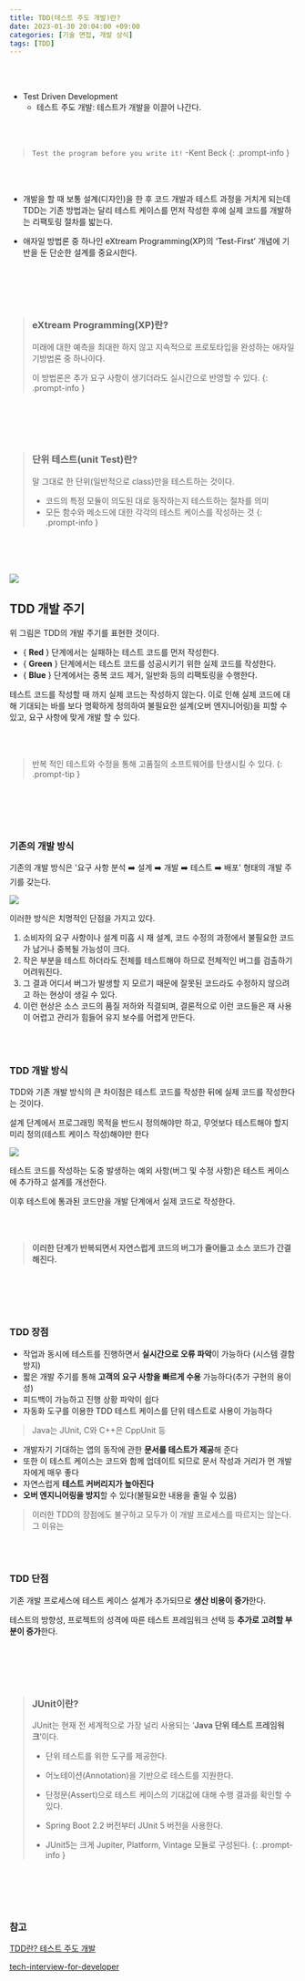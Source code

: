 ```yaml
---
title: TDD(테스트 주도 개발)란?
date: 2023-01-30 20:04:00 +09:00
categories: [기술 면접, 개발 상식]
tags: [TDD]
---
```

<br>
<br>

- Test Driven Development
  - 테스트 주도 개발: 테스트가 개발을 이끌어 나간다.
  

<br>
<br> 

> `Test the program before you write it!`
> -Kent Beck
{: .prompt-info }

<br>
<br>

- 개발을 할 때 보통 설계(디자인)을 한 후 코드 개발과 테스트 과정을 거치게 되는데 TDD는 기존 방법과는 달리 테스트 케이스를 먼저 작성한 후에 실제 코드를 개발하는 리팩토링 절차를 밟는다.


- 애자일 방법론 중 하나인 eXtream Programming(XP)의 ‘Test-First’ 개념에 기반을 둔 단순한 설계를 중요시한다.

<br>
<br>
<br>
<br>

>### **eXtream Programming(XP)란?**
>
> 미래에 대한 예측을 최대한 하지 않고 지속적으로 프로토타입을 완성하는 애자일 기방법론 중 하나이다.
>
> 이 방법론은 추가 요구 사항이 생기더라도 실시간으로 반영할 수 있다.
{: .prompt-info }

<br>
<br>
<br>
<br>

> ### **단위 테스트(unit Test)란?**
>
> 말 그대로 한 단위(일반적으로 class)만을 테스트하는 것이다.
>
> - 코드의 특정 모듈이 의도된 대로 동작하는지 테스트하는 절차를 의미
> - 모든 함수와 메소드에 대한 각각의 테스트 케이스를 작성하는 것
{: .prompt-info }

<br>
<br>
<br>
<br>


<img src="/assets/img/cs/TDD-cycle.png">

## **TDD 개발 주기**

위 그림은 TDD의 개발 주기를 표현한 것이다.

- { **Red** } 단계에서는 실패하는 테스트 코드를 먼저 작성한다.
- { **Green** } 단계에서는 테스트 코드를 성공시키기 위한 실제 코드를 작성한다.
- { **Blue** } 단계에서는 중복 코드 제거, 일반화 등의 리팩토링을 수행한다.



테스트 코드를 작성할 때 까지 실제 코드는 작성하지 않는다. 이로 인해 실제 코드에 대해 기대되는 바를 보다 명확하게 정의하여 불필요한 설계(오버 엔지니어링)을 피할 수 있고, 요구 사항에 맞게 개발 할 수 있다.

<br>
<br>

> 반복 적인 테스트와 수정을 통해 고품질의 소프트웨어를 탄생시킬 수 있다.
{: .prompt-tip }

<br>
<br>
<br>
<br>

### 기존의 개발 방식

기존의 개발 방식은 '요구 사항 분석 :arrow_right: 설계 :arrow_right: 개발 :arrow_right: 테스트 :arrow_right: 배포' 형태의 개발 주기를 갖는다.

<img src="/assets/img/cs/process.png">



이러한 방식은 치명적인 단점을 가지고 있다.

1. 소비자의 요구 사항이나 설계 미흡 시 재 설계, 코드 수정의 과정에서 불필요한 코드가 남거나 중복될 가능성이 크다.
2. 작은 부분을 테스트 하더라도 전체를 테스트해야 하므로 전체적인 버그를 검출하기 어려워진다.
3. 그 결과 어디서 버그가 발생할 지 모르기 때문에 잘못된 코드라도 수정하지 않으려고 하는 현상이 생길 수 있다.
4. 이런 현상은 소스 코드의 품질 저하와 직결되며, 결론적으로 이런 코드들은 재 사용이 어렵고 관리가 힘들어 유지 보수를 어렵게 만든다.


<br>
<br>


### TDD 개발 방식

TDD와 기존 개발 방식의 큰 차이점은 테스트 코드를 작성한 뒤에 실제 코드를 작성한다는 것이다.

설계 단계에서 프로그래밍 목적을 반드시 정의해야만 하고, 무엇보다 테스트해야 할지 미리 정의(테스트 케이스 작성)해야만 한다



<img src="/assets/img/cs/TDD_process.png">

테스트 코드를 작성하는 도중 발생하는 예외 사항(버그 및 수정 사항)은 테스트 케이스에 추가하고 설계를 개선한다.

이후 테스트에 통과된 코드만을 개발 단계에서 실제 코드로 작성한다.

<br>
<br>

>  **이러한 단계가 반복되면서 자연스럽게 코드의 버그가 줄어들고 소스 코드가 간결해진다.**

<br>
<br>
<br>
<br>


### TDD 장점

- 작업과 동시에 테스트를 진행하면서 **실시간으로 오류 파악**이 가능하다 (시스템 결함 방지)
- 짧은 개발 주기를 통해 **고객의 요구 사항을 빠르게 수용** 가능하다(추가 구현의 용이성)
- 피드백이 가능하고 진행 상황 파악이 쉽다
- 자동화 도구를 이용한 TDD 테스트 케이스를 단위 테스트로 사용이 가능하다

> Java는 JUnit, C와 C++은 CppUnit 등

- 개발자기 기대하는 앱의 동작에 관한 **문서를 테스트가 제공**해 준다
- 또한 이 테스트 케이스는 코드와 함께 업데이트 되므로 문서 작성과 거리가 먼 개발자에게 매우 좋다
- 자연스럽게 **테스트 커버리지가 높아진다**
- **오버 엔지니어링을 방지**할 수 있다(불필요한 내용을 줄일 수 있음)



> 이러한 TDD의 장점에도 불구하고 모두가 이 개발 프로세스를 따르지는 않는다. 그 이유는

<br>
<br>

### TDD 단점

기존 개발 프로세스에 테스트 케이스 설계가 추가되므로 **생산 비용이 증가**한다.

테스트의 방향성, 프로젝트의 성격에 따른 테스트 프레임워크 선택 등 **추가로 고려할 부분이 증가**한다.


<br>
<br>
<br>
<br>

> ### JUnit이란?
>
> JUnit는 현재 전 세계적으로 가장 널리 사용되는 ‘**Java 단위 테스트 프레임워크**’이다.
>
> - 단위 테스트를 위한 도구를 제공한다.
>
> - 어노테이션(Annotation)을 기반으로 테스트를 지원한다.
>
> - 단정문(Assert)으로 테스트 케이스의 기대값에 대해 수행 결과를 확인할 수 있다.
>
> - Spring Boot 2.2 버전부터 JUnit 5 버전을 사용한다.
>
> - JUnit5는 크게 Jupiter, Platform, Vintage 모듈로 구성된다.
{: .prompt-info }

<br>
<br>
<br>
<br>

### 참고
[TDD란? 테스트 주도 개발](https://hanamon.kr/tdd%EB%9E%80-%ED%85%8C%EC%8A%A4%ED%8A%B8-%EC%A3%BC%EB%8F%84-%EA%B0%9C%EB%B0%9C/)

[tech-interview-for-developer](https://github.com/gyoogle/tech-interview-for-developer/blob/master/Computer%20Science/Software%20Engineering/TDD(Test%20Driven%20Development).md)

<br>
<br>
